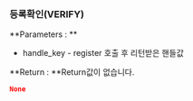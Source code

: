 ### 등록확인(VERIFY)
**Parameters : **
 - handle_key - register 호출 후 리턴받은 핸들값
 
**Return : **Return값이 없습니다.
```json
None
```